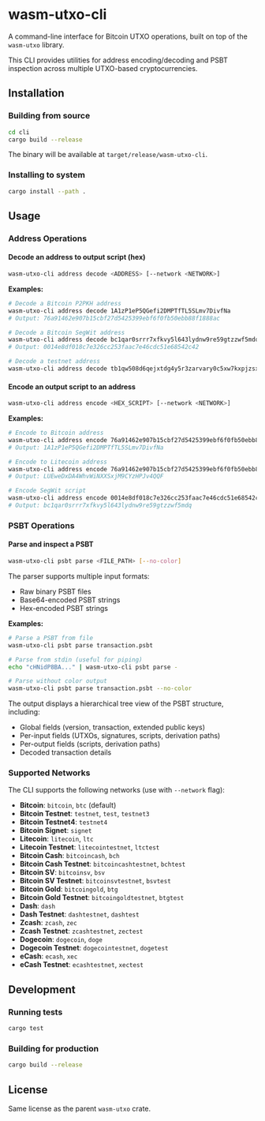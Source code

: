 # wasm-utxo-cli

A command-line interface for Bitcoin UTXO operations, built on top of the `wasm-utxo` library.

This CLI provides utilities for address encoding/decoding and PSBT inspection across multiple UTXO-based cryptocurrencies.

## Installation

### Building from source

```bash
cd cli
cargo build --release
```

The binary will be available at `target/release/wasm-utxo-cli`.

### Installing to system

```bash
cargo install --path .
```

## Usage

### Address Operations

#### Decode an address to output script (hex)

```bash
wasm-utxo-cli address decode <ADDRESS> [--network <NETWORK>]
```

**Examples:**

```bash
# Decode a Bitcoin P2PKH address
wasm-utxo-cli address decode 1A1zP1eP5QGefi2DMPTfTL5SLmv7DivfNa
# Output: 76a91462e907b15cbf27d5425399ebf6f0fb50ebb88f1888ac

# Decode a Bitcoin SegWit address
wasm-utxo-cli address decode bc1qar0srrr7xfkvy5l643lydnw9re59gtzzwf5mdq
# Output: 0014e8df018c7e326cc253faac7e46cdc51e68542c42

# Decode a testnet address
wasm-utxo-cli address decode tb1qw508d6qejxtdg4y5r3zarvary0c5xw7kxpjzsx --network testnet
```

#### Encode an output script to an address

```bash
wasm-utxo-cli address encode <HEX_SCRIPT> [--network <NETWORK>]
```

**Examples:**

```bash
# Encode to Bitcoin address
wasm-utxo-cli address encode 76a91462e907b15cbf27d5425399ebf6f0fb50ebb88f1888ac
# Output: 1A1zP1eP5QGefi2DMPTfTL5SLmv7DivfNa

# Encode to Litecoin address
wasm-utxo-cli address encode 76a91462e907b15cbf27d5425399ebf6f0fb50ebb88f1888ac --network litecoin
# Output: LUEweDxDA4WhvWiNXXSxjM9CYzHPJv4QQF

# Encode SegWit script
wasm-utxo-cli address encode 0014e8df018c7e326cc253faac7e46cdc51e68542c42
# Output: bc1qar0srrr7xfkvy5l643lydnw9re59gtzzwf5mdq
```

### PSBT Operations

#### Parse and inspect a PSBT

```bash
wasm-utxo-cli psbt parse <FILE_PATH> [--no-color]
```

The parser supports multiple input formats:

- Raw binary PSBT files
- Base64-encoded PSBT strings
- Hex-encoded PSBT strings

**Examples:**

```bash
# Parse a PSBT from file
wasm-utxo-cli psbt parse transaction.psbt

# Parse from stdin (useful for piping)
echo "cHNidP8BA..." | wasm-utxo-cli psbt parse -

# Parse without color output
wasm-utxo-cli psbt parse transaction.psbt --no-color
```

The output displays a hierarchical tree view of the PSBT structure, including:

- Global fields (version, transaction, extended public keys)
- Per-input fields (UTXOs, signatures, scripts, derivation paths)
- Per-output fields (scripts, derivation paths)
- Decoded transaction details

### Supported Networks

The CLI supports the following networks (use with `--network` flag):

- **Bitcoin**: `bitcoin`, `btc` (default)
- **Bitcoin Testnet**: `testnet`, `test`, `testnet3`
- **Bitcoin Testnet4**: `testnet4`
- **Bitcoin Signet**: `signet`
- **Litecoin**: `litecoin`, `ltc`
- **Litecoin Testnet**: `litecointestnet`, `ltctest`
- **Bitcoin Cash**: `bitcoincash`, `bch`
- **Bitcoin Cash Testnet**: `bitcoincashtestnet`, `bchtest`
- **Bitcoin SV**: `bitcoinsv`, `bsv`
- **Bitcoin SV Testnet**: `bitcoinsvtestnet`, `bsvtest`
- **Bitcoin Gold**: `bitcoingold`, `btg`
- **Bitcoin Gold Testnet**: `bitcoingoldtestnet`, `btgtest`
- **Dash**: `dash`
- **Dash Testnet**: `dashtestnet`, `dashtest`
- **Zcash**: `zcash`, `zec`
- **Zcash Testnet**: `zcashtestnet`, `zectest`
- **Dogecoin**: `dogecoin`, `doge`
- **Dogecoin Testnet**: `dogecointestnet`, `dogetest`
- **eCash**: `ecash`, `xec`
- **eCash Testnet**: `ecashtestnet`, `xectest`

## Development

### Running tests

```bash
cargo test
```

### Building for production

```bash
cargo build --release
```

## License

Same license as the parent `wasm-utxo` crate.

